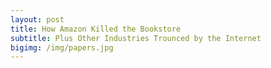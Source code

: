 ```yaml
---
layout: post
title: How Amazon Killed the Bookstore
subtitle: Plus Other Industries Trounced by the Internet 
bigimg: /img/papers.jpg
---
```

